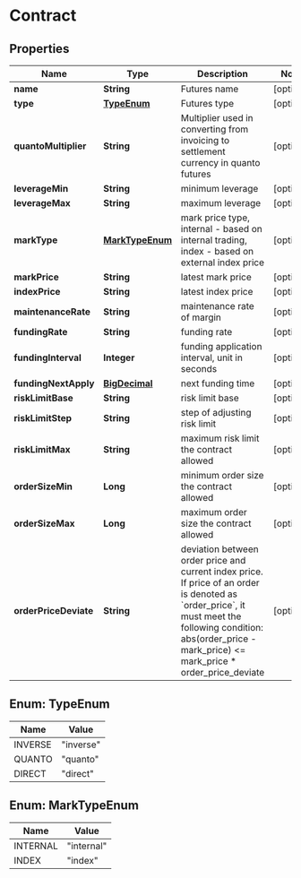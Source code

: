 
# Contract

## Properties
Name | Type | Description | Notes
------------ | ------------- | ------------- | -------------
**name** | **String** | Futures name |  [optional]
**type** | [**TypeEnum**](#TypeEnum) | Futures type |  [optional]
**quantoMultiplier** | **String** | Multiplier used in converting from invoicing to settlement currency in quanto futures |  [optional]
**leverageMin** | **String** | minimum leverage |  [optional]
**leverageMax** | **String** | maximum leverage |  [optional]
**markType** | [**MarkTypeEnum**](#MarkTypeEnum) | mark price type, internal - based on internal trading, index - based on external index price |  [optional]
**markPrice** | **String** | latest mark price |  [optional]
**indexPrice** | **String** | latest index price |  [optional]
**maintenanceRate** | **String** | maintenance rate of margin |  [optional]
**fundingRate** | **String** | funding rate |  [optional]
**fundingInterval** | **Integer** | funding application interval, unit in seconds |  [optional]
**fundingNextApply** | [**BigDecimal**](BigDecimal.md) | next funding time |  [optional]
**riskLimitBase** | **String** | risk limit base |  [optional]
**riskLimitStep** | **String** | step of adjusting risk limit |  [optional]
**riskLimitMax** | **String** | maximum risk limit the contract allowed |  [optional]
**orderSizeMin** | **Long** | minimum order size the contract allowed |  [optional]
**orderSizeMax** | **Long** | maximum order size the contract allowed |  [optional]
**orderPriceDeviate** | **String** | deviation between order price and current index price. If price of an order is denoted as &#x60;order_price&#x60;, it must meet the following condition:      abs(order_price - mark_price) &lt;&#x3D; mark_price * order_price_deviate  |  [optional]


<a name="TypeEnum"></a>
## Enum: TypeEnum
Name | Value
---- | -----
INVERSE | &quot;inverse&quot;
QUANTO | &quot;quanto&quot;
DIRECT | &quot;direct&quot;


<a name="MarkTypeEnum"></a>
## Enum: MarkTypeEnum
Name | Value
---- | -----
INTERNAL | &quot;internal&quot;
INDEX | &quot;index&quot;



